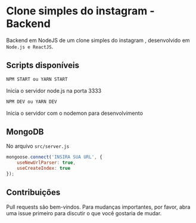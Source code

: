 # Clone simples do instagram - Backend

Backend em NodeJS de um clone simples do instagram , desenvolvido em ``Node.js e ReactJS``.

## Scripts disponíveis

```bash
NPM START ou YARN START
```
Inicia o servidor node.js na porta 3333

```bash
NPM DEV ou YARN DEV
```
Inicia o servidor com o nodemon para desenvolvimento

## MongoDB

No arquivo ``src/server.js``

```javascript
mongoose.connect('INSIRA SUA URL', {
	useNewUrlParser: true,
	useCreateIndex: true
});
```

## Contribuições

Pull requests são bem-vindos. Para mudanças importantes, por favor, abra uma issue primeiro para discutir o que você gostaria de mudar.
